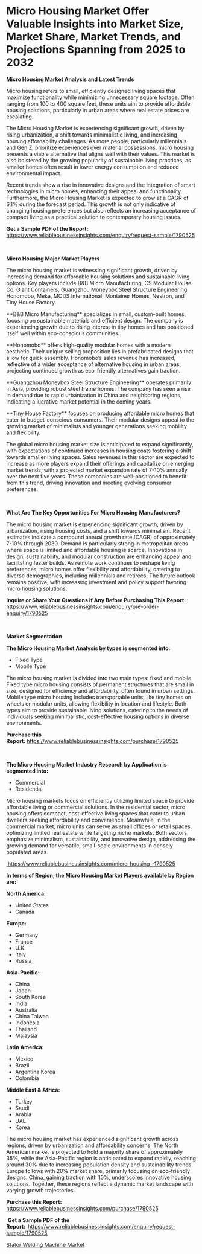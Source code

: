 <p><h1>Micro Housing Market Offer Valuable Insights into Market Size, Market Share, Market Trends, and Projections Spanning from 2025 to 2032</h1></p><p><strong>Micro Housing Market Analysis and Latest Trends</strong></p>
<p><p>Micro housing refers to small, efficiently designed living spaces that maximize functionality while minimizing unnecessary square footage. Often ranging from 100 to 400 square feet, these units aim to provide affordable housing solutions, particularly in urban areas where real estate prices are escalating. </p><p>The Micro Housing Market is experiencing significant growth, driven by rising urbanization, a shift towards minimalistic living, and increasing housing affordability challenges. As more people, particularly millennials and Gen Z, prioritize experiences over material possessions, micro housing presents a viable alternative that aligns well with their values. This market is also bolstered by the growing popularity of sustainable living practices, as smaller homes often result in lower energy consumption and reduced environmental impact.</p><p>Recent trends show a rise in innovative designs and the integration of smart technologies in micro homes, enhancing their appeal and functionality. Furthermore, the Micro Housing Market is expected to grow at a CAGR of 6.1% during the forecast period. This growth is not only indicative of changing housing preferences but also reflects an increasing acceptance of compact living as a practical solution to contemporary housing issues.</p></p>
<p><strong>Get a Sample PDF of the Report:&nbsp;</strong> <a href="https://www.reliablebusinessinsights.com/enquiry/request-sample/1790525?utm_campaign=2286&utm_medium=2&utm_source=Github&utm_content=ia&utm_term=19022025&utm_id=micro-housing">https://www.reliablebusinessinsights.com/enquiry/request-sample/1790525</a></p>
<p>&nbsp;</p>
<p><strong>Micro Housing Major Market Players</strong></p>
<p><p>The micro housing market is witnessing significant growth, driven by increasing demand for affordable housing solutions and sustainable living options. Key players include B&B Micro Manufacturing, CS Modular House Co, Giant Containers, Guangzhou Moneybox Steel Structure Engineering, Honomobo, Meka, MODS International, Montainer Homes, Nestron, and Tiny House Factory.</p><p>**B&B Micro Manufacturing** specializes in small, custom-built homes, focusing on sustainable materials and efficient design. The company is experiencing growth due to rising interest in tiny homes and has positioned itself well within eco-conscious communities.</p><p>**Honomobo** offers high-quality modular homes with a modern aesthetic. Their unique selling proposition lies in prefabricated designs that allow for quick assembly. Honomobo’s sales revenue has increased, reflective of a wider acceptance of alternative housing in urban areas, projecting continued growth as eco-friendly alternatives gain traction.</p><p>**Guangzhou Moneybox Steel Structure Engineering** operates primarily in Asia, providing robust steel frame homes. The company has seen a rise in demand due to rapid urbanization in China and neighboring regions, indicating a lucrative market potential in the coming years.</p><p>**Tiny House Factory** focuses on producing affordable micro homes that cater to budget-conscious consumers. Their modular designs appeal to the growing market of minimalists and younger generations seeking mobility and flexibility.</p><p>The global micro housing market size is anticipated to expand significantly, with expectations of continued increases in housing costs fostering a shift towards smaller living spaces. Sales revenues in this sector are expected to increase as more players expand their offerings and capitalize on emerging market trends, with a projected market expansion rate of 7-10% annually over the next five years. These companies are well-positioned to benefit from this trend, driving innovation and meeting evolving consumer preferences.</p></p>
<p>&nbsp;</p>
<p><strong>What Are The Key Opportunities For Micro Housing Manufacturers?</strong></p>
<p><p>The micro housing market is experiencing significant growth, driven by urbanization, rising housing costs, and a shift towards minimalism. Recent estimates indicate a compound annual growth rate (CAGR) of approximately 7-10% through 2030. Demand is particularly strong in metropolitan areas where space is limited and affordable housing is scarce. Innovations in design, sustainability, and modular construction are enhancing appeal and facilitating faster builds. As remote work continues to reshape living preferences, micro homes offer flexibility and affordability, catering to diverse demographics, including millennials and retirees. The future outlook remains positive, with increasing investment and policy support favoring micro housing solutions.</p></p>
<p><strong>Inquire or Share Your Questions If Any Before Purchasing This Report:</strong> <a href="https://www.reliablebusinessinsights.com/enquiry/pre-order-enquiry/1790525?utm_campaign=2286&utm_medium=2&utm_source=Github&utm_content=ia&utm_term=19022025&utm_id=micro-housing">https://www.reliablebusinessinsights.com/enquiry/pre-order-enquiry/1790525</a></p>
<p>&nbsp;</p>
<p><strong>Market Segmentation</strong></p>
<p><strong>The Micro Housing Market Analysis by types is segmented into:</strong></p>
<p><ul><li>Fixed Type</li><li>Mobile Type</li></ul></p>
<p><p>The micro housing market is divided into two main types: fixed and mobile. Fixed type micro housing consists of permanent structures that are small in size, designed for efficiency and affordability, often found in urban settings. Mobile type micro housing includes transportable units, like tiny homes on wheels or modular units, allowing flexibility in location and lifestyle. Both types aim to provide sustainable living solutions, catering to the needs of individuals seeking minimalistic, cost-effective housing options in diverse environments.</p></p>
<p><strong>Purchase this Report:&nbsp;</strong><a href="https://www.reliablebusinessinsights.com/purchase/1790525?utm_campaign=2286&utm_medium=2&utm_source=Github&utm_content=ia&utm_term=19022025&utm_id=micro-housing">https://www.reliablebusinessinsights.com/purchase/1790525</a></p>
<p>&nbsp;</p>
<p><strong>The Micro Housing Market Industry Research by Application is segmented into:</strong></p>
<p><ul><li>Commercial</li><li>Residential</li></ul></p>
<p><p>Micro housing markets focus on efficiently utilizing limited space to provide affordable living or commercial solutions. In the residential sector, micro housing offers compact, cost-effective living spaces that cater to urban dwellers seeking affordability and convenience. Meanwhile, in the commercial market, micro units can serve as small offices or retail spaces, optimizing limited real estate while targeting niche markets. Both sectors emphasize minimalism, sustainability, and innovative design, addressing the growing demand for versatile, small-scale environments in densely populated areas.</p></p>
<p><a href="https://www.reliablebusinessinsights.com/micro-housing-r1790525?utm_campaign=2286&utm_medium=2&utm_source=Github&utm_content=ia&utm_term=19022025&utm_id=micro-housing">&nbsp;https://www.reliablebusinessinsights.com/micro-housing-r1790525</a></p>
<p><strong>In terms of Region, the Micro Housing Market Players available by Region are:</strong></p>
<p>
    <p> <strong> North America: </strong>
        <ul>
            <li>United States</li>
            <li>Canada</li>
        </ul>
        </p> 
    <p> <strong> Europe: </strong>
        <ul>
            <li>Germany</li>
            <li>France</li>
            <li>U.K.</li>
            <li>Italy</li>
            <li>Russia</li>
        </ul>
        </p> 
    <p> <strong> Asia-Pacific: </strong>
        <ul>
            <li>China</li>
            <li>Japan</li>
            <li>South Korea</li>
            <li>India</li>
            <li>Australia</li>
            <li>China Taiwan</li>
            <li>Indonesia</li>
            <li>Thailand</li>
            <li>Malaysia</li>
        </ul>
        </p> 
    <p> <strong> Latin America: </strong>
        <ul>
            <li>Mexico</li>
            <li>Brazil</li>
            <li>Argentina Korea</li>
            <li>Colombia</li>
        </ul>
        </p> 
    <p> <strong> Middle East & Africa: </strong>
        <ul>
            <li>Turkey</li>
            <li>Saudi</li>
            <li>Arabia</li>
            <li>UAE</li>
            <li>Korea</li>
        </ul>
    </p>
    </p>
<p><p>The micro housing market has experienced significant growth across regions, driven by urbanization and affordability concerns. The North American market is projected to hold a majority share of approximately 35%, while the Asia-Pacific region is anticipated to expand rapidly, reaching around 30% due to increasing population density and sustainability trends. Europe follows with 20% market share, primarily focusing on eco-friendly designs. China, gaining traction with 15%, underscores innovative housing solutions. Together, these regions reflect a dynamic market landscape with varying growth trajectories.</p></p>
<p><strong>Purchase this Report: </strong><a href="https://www.reliablebusinessinsights.com/purchase/1790525?utm_campaign=2286&utm_medium=2&utm_source=Github&utm_content=ia&utm_term=19022025&utm_id=micro-housing">https://www.reliablebusinessinsights.com/purchase/1790525</a></p>
<p>&nbsp;<strong>Get a Sample PDF of the Report:&nbsp;&nbsp;</strong><a href="https://www.reliablebusinessinsights.com/enquiry/request-sample/1790525?utm_campaign=2286&utm_medium=2&utm_source=Github&utm_content=ia&utm_term=19022025&utm_id=micro-housing">https://www.reliablebusinessinsights.com/enquiry/request-sample/1790525</a></p>
<p><strong></strong></p>
<p><p><a href="https://github.com/triattwood9919/Market-Research-Report-List-1/blob/main/stator-welding-machine-market.md?utm_campaign=2286&utm_medium=2&utm_source=Github&utm_content=ia&utm_term=19022025&utm_id=micro-housing">Stator Welding Machine Market</a></p></p>